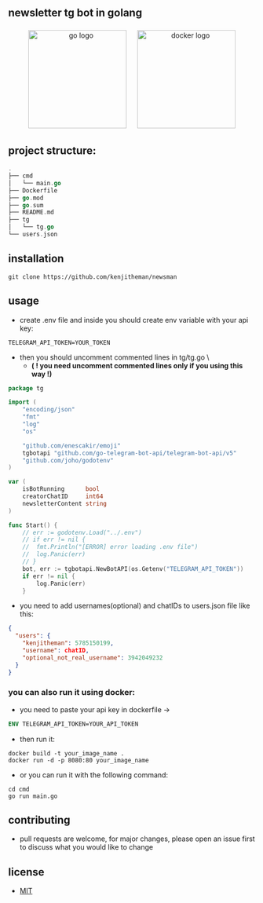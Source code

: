 ## newsletter tg bot in golang

###

<div align="center">
  <img src="https://cdn.jsdelivr.net/gh/devicons/devicon/icons/go/go-original.svg" height="200" alt="go logo"  />
  <img width="15" />
  <img src="https://cdn.jsdelivr.net/gh/devicons/devicon/icons/docker/docker-original.svg" height="200" alt="docker logo"  />
</div>

## project structure:

```go
.
├── cmd
│   └── main.go
├── Dockerfile
├── go.mod
├── go.sum
├── README.md
├── tg
│   └── tg.go
└── users.json
```

## installation

```shell
git clone https://github.com/kenjitheman/newsman
```

## usage

- create .env file and inside you should create env variable with your api key:

```.env
TELEGRAM_API_TOKEN=YOUR_TOKEN
```

- then you should uncomment commented lines in tg/tg.go \
	- **( ! you need uncomment commented lines only if you using this way !)**

```go
package tg

import (
	"encoding/json"
	"fmt"
	"log"
	"os"

	"github.com/enescakir/emoji"
	tgbotapi "github.com/go-telegram-bot-api/telegram-bot-api/v5"
	"github.com/joho/godotenv"
)

var (
	isBotRunning      bool
	creatorChatID     int64
	newsletterContent string
)

func Start() {
	// err := godotenv.Load("../.env")
	// if err != nil {
	// 	fmt.Println("[ERROR] error loading .env file")
	// 	log.Panic(err)
	// }
	bot, err := tgbotapi.NewBotAPI(os.Getenv("TELEGRAM_API_TOKEN"))
	if err != nil {
		log.Panic(err)
	}
```

- you need to add usernames(optional) and chatIDs to users.json file like this:

```json
{
  "users": {
    "kenjitheman": 5785150199,
    "username": chatID,
    "optional_not_real_username": 3942049232
  }
}
```

### you can also run it using docker:

- you need to paste your api key in dockerfile ->

```dockerfile
ENV TELEGRAM_API_TOKEN=YOUR_API_TOKEN
```

- then run it:

```shell
docker build -t your_image_name .
docker run -d -p 8080:80 your_image_name
```

- or you can run it with the following command:

```shell
cd cmd
go run main.go
```

## contributing

- pull requests are welcome, for major changes, please open an issue first to
  discuss what you would like to change

## license

- [MIT](https://choosealicense.com/licenses/mit/)
